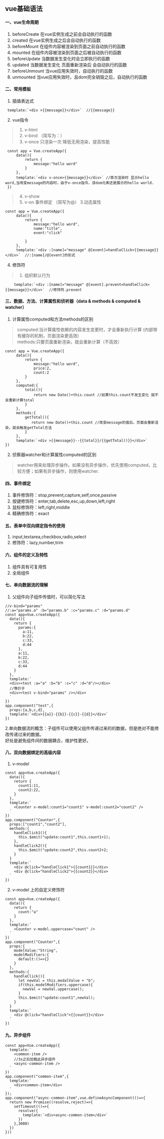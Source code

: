 ## vue基础语法
#### 一、vue生命周期
1. beforeCreate 在vue实例生成之前会自动执行的函数  
2. created 在vue实例生成之后会自动执行的函数  
3. beforeMount 在组件内容被渲染到页面之前自动执行的函数  
4. mounted 在组件内容被渲染到页面之后被自动执行的函数  
5. beforeUpdate 当数据发生变化时会立即执行的函数  
6. updated 当数据发生变化 页面重新渲染后 会自动执行的函数  
7. beforeUnmount 当vue应用失效时，自动执行的函数  
8. unmounted 当vue应用失效时，且dom完全销毁之后，自动执行的函数  

#### 二、常用模板
1. 插值表达式
```
 template:`<div >{{message}}</div>`  //{{message}}
```
2. vue指令  
> 1. v-html  
> 2. v-bind  （简写为：）
> 3. v-once 只渲染一次 降低无用渲染，提高性能
```
 const app = Vue.createApp({
     data(){
         return {
             message:"hello word"
         }
     },
     template:`<div v-once>{{message}}</div>` //首次渲染时 显示hello word,当改变message的内容时，由于v-once指令，该dom元素还是展示的hello world.
 })
```
> 4. v-show
> 5. v-on 事件绑定 （简写为@）
3.动态属性
```
const app = Vue.createApp({
     data(){
         return {
             message:"hello word",
             name:"title",
             event:"click"
             
         }
     },
     template:`<div :[name]="message" @[event]=handleClick>{{message}}</div>`  //:[name]/@[event]的形式
```
4. 修饰符
> 1. 组织默认行为
```
    template:`<div :[name]="message" @[event].prevent=handleClick>{{message}}</div>`  //修饰符.prevent
```
#### 三、数据、方法、计算属性和侦听器（data & methods & computed & watcher）
1. 计算属性computed和方法methods的区别
> computed:当计算属性依赖的内容发生变更时，才会重新执行计算  (内部带有缓存的机制，页面渲染更高效)  
> methods:只要页面重新渲染，就会重新计算（不高效）
```
const app = Vue.createApp({
     data(){
         return {
             message:"hello word",
             price:2,
             count:2
         }
     },
     computed:{
         total(){
             return new Date()+this.count //如果this.count不发生变化 就不会重新计算total
         }
     },
     methods:{
         getTotal(){
            return new Date()+this.count //改变message的值后，页面会重新渲染，就会触发getTotal方法
         }
     },
     template:`<div >{{message}}--{{total}}/{{getTotal()}}</div>`
})
```
2. 侦察器watcher和计算属性computed的区别
> watcher用来处理异步操作。如果没有异步操作，优先使用computed，比较方便；如果有异步操作，则使用watcher.
#### 四、事件绑定
1. 事件修饰符：stop,prevent,capture,self,once,passive
2. 按键修饰符：enter,tab,delete,esc,up,down,left,right
3. 鼠标修饰符：left,right,middle
4. 精确修饰符：exact
#### 五、表单中双向绑定指令的使用
1. input,textarea,checkbox,radio,select
2. 修饰符：lazy,number,trim
#### 六、组件的定义及特性
1. 组件具有可复用性
2. 全局组件
#### 七、单向数据流的理解
1. 父组件向子组件传值时，可以简化写法
```
//v-bind="params"
//:a="params.a" :b="params.b" :c="params.c" :d="params.d"
const app=Vue.createApp({
  data(){
    return {
      params:{
        a:11,
        b:22,
        c:33,
        d:44
      },
      a:11,
      b:22,
      c:33,
      d:44
    }
  },
  template:`
  <div><test :a="a" :b="b" :c="c" :d="d"/></div>
  //等价于
  <div><test v-bind="params" /></div>
  `
})
app.component("test",{
  props:{a,b,c,d},
  template:`<div>{{a}}-{{b}}-{{c}}-{{d}}</div>`
})
```
2.单向数据流的概念：子组件可以使用父组件传递过来的的数据，但是绝对不能修改传递过来的数据。  
好处是避免组件间的数据耦合，维护性更好。
#### 八、双向数据绑定的高级内容
1. v-model
```
const app=Vue.createApp({
  data(){
    return {
      count1:11,
      count2:22,
    }
  },
  template:`
    <Counter v-model:count1="count1" v-model:count2="count2" />
  `
})
app.component("Counter",{
  props:["count1","count2"],
  methods:{
    handleClick1(){
      this.$emit("update:count1",this.count1+1);
    },
    handleClick2(){
      this.$emit("update:count2",this.count2+2;
    }
  }
  template:`
    <div @click="handleClick1">{{count1}}</div>
    <div @click="handleClick2">{{count2}}</div>
  `
})
```
2. v-model 上的自定义修饰符
```
const app=Vue.createApp({
  data(){
    return {
      count:"a"
    }
  },
  template:`
    <Counter v-model.uppercase="count" />
  `
})
app.component("Counter",{
  props:{
    modelValue:"String",
    modelModifiers:{
      default:()=>{}
    }
  },
  methods:{
    handleClick(){
      let newVal = this.modalValue + "b";
      if(this.modelModifiers.uppercase){
        newVal = newVal.uppercase();
      }
      this.$emit("update:count1",newVal);
    }
  }
  template:`
    <div @click="handleClick">{{count}}</div>
  `
})
```
#### 九、异步组件
```
const app=Vue.createApp({
  template:`
    <common-item />
    //3s之后加载此异步组件
    <async-common-item />
  `
})
app.component("common-item",{
  template:`
    <div>common-item</div>
  `
});
app.component("async-common-item",vue.defineAsyncComponent(()=>{
  return new Promise((resolve,reject)=>{
    setTimeout(()=>{
      resolve({
        template:`<div>async-common-item</div>`
      })
    },3000)
  })
}))
```



